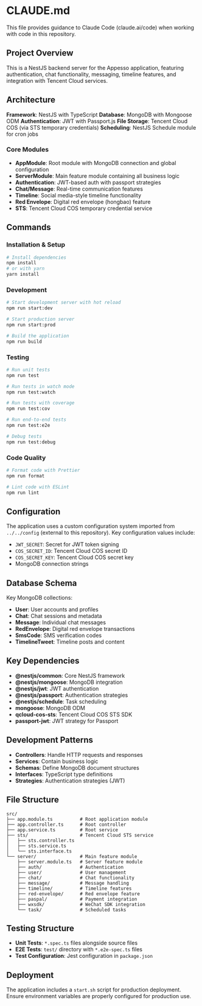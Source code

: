 # CLAUDE.md

This file provides guidance to Claude Code (claude.ai/code) when working with code in this repository.

## Project Overview

This is a NestJS backend server for the Appesso application, featuring authentication, chat functionality, messaging, timeline features, and integration with Tencent Cloud services.

## Architecture

**Framework**: NestJS with TypeScript
**Database**: MongoDB with Mongoose ODM
**Authentication**: JWT with Passport.js
**File Storage**: Tencent Cloud COS (via STS temporary credentials)
**Scheduling**: NestJS Schedule module for cron jobs

### Core Modules
- **AppModule**: Root module with MongoDB connection and global configuration
- **ServerModule**: Main feature module containing all business logic
- **Authentication**: JWT-based auth with passport strategies
- **Chat/Message**: Real-time communication features
- **Timeline**: Social media-style timeline functionality
- **Red Envelope**: Digital red envelope (hongbao) feature
- **STS**: Tencent Cloud COS temporary credential service

## Commands

### Installation & Setup
```bash
# Install dependencies
npm install
# or with yarn
yarn install
```

### Development
```bash
# Start development server with hot reload
npm run start:dev

# Start production server
npm run start:prod

# Build the application
npm run build
```

### Testing
```bash
# Run unit tests
npm run test

# Run tests in watch mode
npm run test:watch

# Run tests with coverage
npm run test:cov

# Run end-to-end tests
npm run test:e2e

# Debug tests
npm run test:debug
```

### Code Quality
```bash
# Format code with Prettier
npm run format

# Lint code with ESLint
npm run lint
```

## Configuration

The application uses a custom configuration system imported from `../../config` (external to this repository). Key configuration values include:
- `JWT_SECRET`: Secret for JWT token signing
- `COS_SECRET_ID`: Tencent Cloud COS secret ID
- `COS_SECRET_KEY`: Tencent Cloud COS secret key
- MongoDB connection strings

## Database Schema

Key MongoDB collections:
- **User**: User accounts and profiles
- **Chat**: Chat sessions and metadata
- **Message**: Individual chat messages
- **RedEnvelope**: Digital red envelope transactions
- **SmsCode**: SMS verification codes
- **TimelineTweet**: Timeline posts and content

## Key Dependencies

- **@nestjs/common**: Core NestJS framework
- **@nestjs/mongoose**: MongoDB integration
- **@nestjs/jwt**: JWT authentication
- **@nestjs/passport**: Authentication strategies
- **@nestjs/schedule**: Task scheduling
- **mongoose**: MongoDB ODM
- **qcloud-cos-sts**: Tencent Cloud COS STS SDK
- **passport-jwt**: JWT strategy for Passport

## Development Patterns

- **Controllers**: Handle HTTP requests and responses
- **Services**: Contain business logic
- **Schemas**: Define MongoDB document structures
- **Interfaces**: TypeScript type definitions
- **Strategies**: Authentication strategies (JWT)

## File Structure

```
src/
├── app.module.ts          # Root application module
├── app.controller.ts      # Root controller
├── app.service.ts         # Root service
├── sts/                   # Tencent Cloud STS service
│   ├── sts.controller.ts
│   ├── sts.service.ts
│   └── sts.interface.ts
└── server/                # Main feature module
    ├── server.module.ts   # Server feature module
    ├── auth/              # Authentication
    ├── user/              # User management
    ├── chat/              # Chat functionality
    ├── message/           # Message handling
    ├── timeline/          # Timeline features
    ├── red-envelope/      # Red envelope feature
    ├── paspal/            # Payment integration
    ├── wxsdk/             # WeChat SDK integration
    └── task/              # Scheduled tasks
```

## Testing Structure

- **Unit Tests**: `*.spec.ts` files alongside source files
- **E2E Tests**: `test/` directory with `*.e2e-spec.ts` files
- **Test Configuration**: Jest configuration in `package.json`

## Deployment

The application includes a `start.sh` script for production deployment. Ensure environment variables are properly configured for production use.